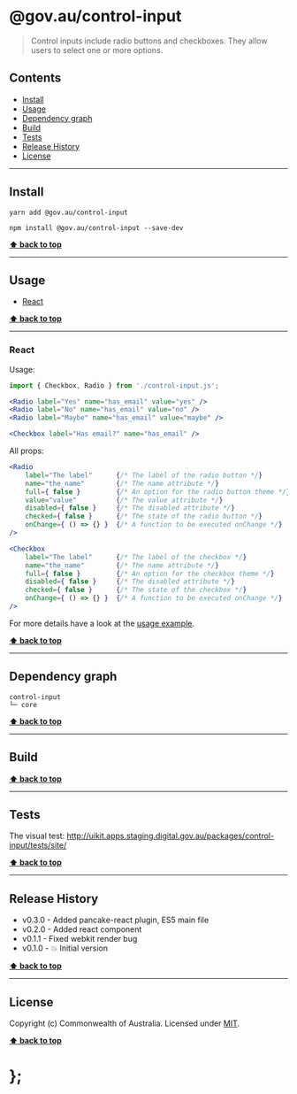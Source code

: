 @gov.au/control-input
============

> Control inputs include radio buttons and checkboxes. They allow users to select one or more options.


## Contents

* [Install](#install)
* [Usage](#usage)
* [Dependency graph](#dependency-graph)
* [Build](#build)
* [Tests](#tests)
* [Release History](#release-history)
* [License](#license)


----------------------------------------------------------------------------------------------------------------------------------------------------------------


## Install


```shell
yarn add @gov.au/control-input
```

```shell
npm install @gov.au/control-input --save-dev
```


**[⬆ back to top](#contents)**


----------------------------------------------------------------------------------------------------------------------------------------------------------------


## Usage


* [React](#react)


**[⬆ back to top](#contents)**


----------------------------------------------------------------------------------------------------------------------------------------------------------------


### React

Usage:

```jsx
import { Checkbox, Radio } from './control-input.js';

<Radio label="Yes" name="has_email" value="yes" />
<Radio label="No" name="has_email" value="no" />
<Radio label="Maybe" name="has_email" value="maybe" />

<Checkbox label="Has email?" name="has_email" />
```

All props:

```jsx
<Radio
	label="The label"      {/* The label of the radio button */}
	name="the_name"        {/* The name attribute */}
	full={ false }         {/* An option for the radio button theme */}
	value="value"          {/* The value attribute */}
	disabled={ false }     {/* The disabled attribute */}
	checked={ false }      {/* The state of the radio button */}
	onChange={ () => {} }  {/* A function to be executed onChange */}
/>

<Checkbox
	label="The label"      {/* The label of the checkbox */}
	name="the_name"        {/* The name attribute */}
	full={ false }         {/* An option for the checkbox theme */}
	disabled={ false }     {/* The disabled attribute */}
	checked={ false }      {/* The state of the checkbox */}
	onChange={ () => {} }  {/* A function to be executed onChange */}
/>
```

For more details have a look at the [usage example](https://github.com/govau/uikit/tree/master/packages/control-input/tests/react/index.js).


**[⬆ back to top](#contents)**


----------------------------------------------------------------------------------------------------------------------------------------------------------------


## Dependency graph

```shell
control-input
└─ core
```


**[⬆ back to top](#contents)**


----------------------------------------------------------------------------------------------------------------------------------------------------------------


## Build


**[⬆ back to top](#contents)**


----------------------------------------------------------------------------------------------------------------------------------------------------------------


## Tests

The visual test: http://uikit.apps.staging.digital.gov.au/packages/control-input/tests/site/


**[⬆ back to top](#contents)**


----------------------------------------------------------------------------------------------------------------------------------------------------------------


## Release History

* v0.3.0 - Added pancake-react plugin, ES5 main file
* v0.2.0 - Added react component
* v0.1.1 - Fixed webkit render bug
* v0.1.0 - 💥 Initial version


**[⬆ back to top](#contents)**


----------------------------------------------------------------------------------------------------------------------------------------------------------------


## License

Copyright (c) Commonwealth of Australia.
Licensed under [MIT](https://raw.githubusercontent.com/govau/uikit/packages/core/master/LICENSE).


**[⬆ back to top](#contents)**

# };
